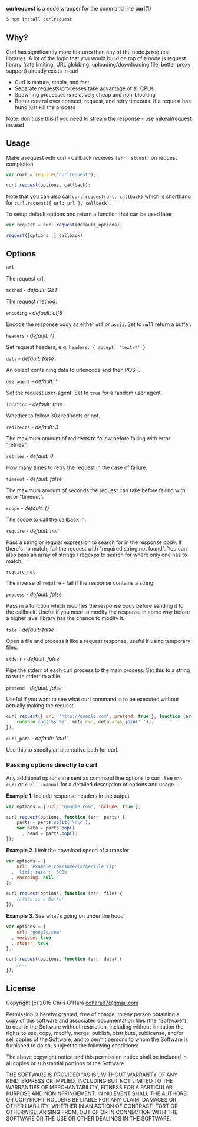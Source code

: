 **curlrequest** is a node wrapper for the command line **curl(1)**

```bash
$ npm install curlrequest
```

## Why?

Curl has significantly more features than any of the node.js request
libraries. A lot of the logic that you would build on top of a node.js
request library (rate limiting, URL globbing, uploading/downloading
file, better proxy support) already exists in curl

- Curl is mature, stable, and fast
- Separate requests/processes take advantage of all CPUs
- Spawning processes is relatively cheap and non-blocking
- Better control over connect, request, and retry timeouts. If a request has hung just kill the process

Note: don't use this if you need to stream the response - use
[mikeal/request](https://github.com/mikeal/request) instead

## Usage

Make a request with curl - callback receives `(err, stdout)` on request
completion

```javascript
var curl = require('curlrequest');

curl.request(options, callback);
```

Note that you can also call `curl.request(url, callback)` which is
shorthand for `curl.request({ url: url }, callback)`.

To setup default options and return a function that can be used later

```javascript
var request = curl.request(default_options);

request([options ,] callback);
```

## Options

`url`

The request url.

`method` - *default: GET*

The request method.

`encoding` - *default: utf8*

Encode the response body as either `utf` or `ascii`. Set to `null` return a
buffer.

`headers` - *default: {}*

Set request headers, e.g. `headers: { accept: 'text/*' }`

`data` - *default: false*

An object containing data to urlencode and then POST.

`useragent` - *default: ''*

Set the request user-agent. Set to `true` for a random user agent.

`location` - *default: true*

Whether to follow 30x redirects or not.

`redirects` - *default: 3*

The maximum amount of redirects to follow before failing with error "retries".

`retries` - *default: 0*

How many times to retry the request in the case of failure.

`timeout` - *default: false*

The maximum amount of seconds the request can take before failing with
error "timeout".

`scope` - *default: {}*

The scope to call the callback in.

`require` - *default: null*

Pass a string or regular expression to search for in the response body. If
there's no match, fail the request with "required string not found". You
can also pass an array of strings / regexps to search for where only one
has to match.

`require_not`

The inverse of `require` - fail if the response contains a string.

`process` - *default: false*

Pass in a function which modifies the response body before sending it to
the callback. Useful if you need to modify the response in some way before
a higher level library has the chance to modify it.

`file` - *default: false*

Open a file and process it like a request response, useful if using
temporary files.

`stderr` - *default: false*

Pipe the stderr of each curl process to the main process. Set this to a
string to write stderr to a file.

`pretend` - *default: false*

Useful if you want to see what curl command is to be executed without actually
making the request

```javascript
curl.request({ url: 'http://google.com', pretend: true }, function (err, stdout, meta) {
    console.log('%s %s', meta.cmd, meta.args.join(' '));
});
```

`curl_path` - *default: 'curl'*

Use this to specify an alternative path for curl.

### Passing options directly to curl

Any additional options are sent as command line options to curl. See `man
curl` or `curl --manual` for a detailed description of options and usage.

**Example 1**. Include response headers in the output

```javascript
var options = { url: 'google.com', include: true };

curl.request(options, function (err, parts) {
    parts = parts.split('\r\n');
    var data = parts.pop()
      , head = parts.pop();
});
```

**Example 2**. Limit the download speed of a transfer

```javascript
var options = {
    url: 'example.com/some/large/file.zip'
  , 'limit-rate': '500k'
  , encoding: null
};

curl.request(options, function (err, file) {
    //file is a Buffer
});
```

**Example 3**. See what's going on under the hood

```javascript
var options = {
    url: 'google.com'
  , verbose: true
  , stderr: true
};

curl.request(options, function (err, data) {
    //..
});
```

## License

Copyright (c) 2016 Chris O'Hara <cohara87@gmail.com>

Permission is hereby granted, free of charge, to any person obtaining
a copy of this software and associated documentation files (the
"Software"), to deal in the Software without restriction, including
without limitation the rights to use, copy, modify, merge, publish,
distribute, sublicense, and/or sell copies of the Software, and to
permit persons to whom the Software is furnished to do so, subject to
the following conditions:

The above copyright notice and this permission notice shall be
included in all copies or substantial portions of the Software.

THE SOFTWARE IS PROVIDED "AS IS", WITHOUT WARRANTY OF ANY KIND,
EXPRESS OR IMPLIED, INCLUDING BUT NOT LIMITED TO THE WARRANTIES OF
MERCHANTABILITY, FITNESS FOR A PARTICULAR PURPOSE AND
NONINFRINGEMENT. IN NO EVENT SHALL THE AUTHORS OR COPYRIGHT HOLDERS BE
LIABLE FOR ANY CLAIM, DAMAGES OR OTHER LIABILITY, WHETHER IN AN ACTION
OF CONTRACT, TORT OR OTHERWISE, ARISING FROM, OUT OF OR IN CONNECTION
WITH THE SOFTWARE OR THE USE OR OTHER DEALINGS IN THE SOFTWARE.

